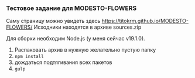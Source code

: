 ### Тестовое задание для MODESTO-FLOWERS
Саму страницу можно увидеть здесь https://titokrm.github.io/MODESTO-FLOWERS/
Исходники находятся в архиве sources.zip

Для сборки необходим Node.js (у меня сейчас v19.1.0). 
1. Распаковать архив в нужную желательно пустую папку
2. `npm install`
3. дождаться подтягивания всех пакетов
4. `gulp`